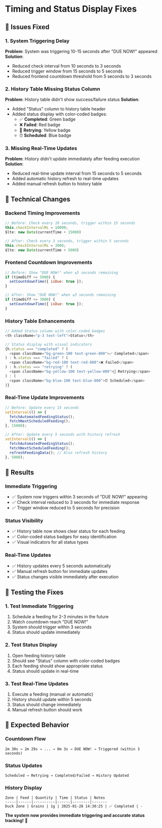 # Timing and Status Display Fixes

## 🎯 **Issues Fixed**

### **1. System Triggering Delay**
**Problem**: System was triggering 10-15 seconds after "DUE NOW!" appeared
**Solution**: 
- Reduced check interval from 10 seconds to 3 seconds
- Reduced trigger window from 15 seconds to 5 seconds
- Reduced frontend countdown threshold from 5 seconds to 3 seconds

### **2. History Table Missing Status Column**
**Problem**: History table didn't show success/failure status
**Solution**:
- Added "Status" column to history table header
- Added status display with color-coded badges:
  - ✅ **Completed**: Green badge
  - ❌ **Failed**: Red badge  
  - 🔄 **Retrying**: Yellow badge
  - ⏰ **Scheduled**: Blue badge

### **3. Missing Real-Time Updates**
**Problem**: History didn't update immediately after feeding execution
**Solution**:
- Reduced real-time update interval from 15 seconds to 5 seconds
- Added automatic history refresh to real-time updates
- Added manual refresh button to history table

## 🚀 **Technical Changes**

### **Backend Timing Improvements**
```javascript
// Before: Check every 10 seconds, trigger within 15 seconds
this.checkIntervalMs = 10000;
$lte: new Date(currentTime + 15000)

// After: Check every 3 seconds, trigger within 5 seconds  
this.checkIntervalMs = 3000;
$lte: new Date(currentTime + 5000)
```

### **Frontend Countdown Improvements**
```javascript
// Before: Show "DUE NOW!" when ≤5 seconds remaining
if (timeDiff <= 5000) {
  setCountdownTime({ isDue: true });
}

// After: Show "DUE NOW!" when ≤3 seconds remaining
if (timeDiff <= 3000) {
  setCountdownTime({ isDue: true });
}
```

### **History Table Enhancements**
```javascript
// Added Status column with color-coded badges
<th className="p-3 text-left">Status</th>

// Status display with visual indicators
{h.status === "completed" ? (
  <span className="bg-green-100 text-green-800">✅ Completed</span>
) : h.status === "failed" ? (
  <span className="bg-red-100 text-red-800">❌ Failed</span>
) : h.status === "retrying" ? (
  <span className="bg-yellow-100 text-yellow-800">🔄 Retrying</span>
) : (
  <span className="bg-blue-100 text-blue-800">⏰ Scheduled</span>
)}
```

### **Real-Time Update Improvements**
```javascript
// Before: Update every 15 seconds
setInterval(() => {
  fetchAutomatedFeedingStatus();
  fetchNextScheduledFeeding();
}, 15000);

// After: Update every 5 seconds with history refresh
setInterval(() => {
  fetchAutomatedFeedingStatus();
  fetchNextScheduledFeeding();
  refreshFeedingData(); // Also refresh history
}, 5000);
```

## 🎯 **Results**

### **Immediate Triggering**
- ✅ System now triggers within 3 seconds of "DUE NOW!" appearing
- ✅ Check interval reduced to 3 seconds for immediate response
- ✅ Trigger window reduced to 5 seconds for precision

### **Status Visibility**
- ✅ History table now shows clear status for each feeding
- ✅ Color-coded status badges for easy identification
- ✅ Visual indicators for all status types

### **Real-Time Updates**
- ✅ History updates every 5 seconds automatically
- ✅ Manual refresh button for immediate updates
- ✅ Status changes visible immediately after execution

## 🧪 **Testing the Fixes**

### **1. Test Immediate Triggering**
1. Schedule a feeding for 2-3 minutes in the future
2. Watch countdown reach "DUE NOW!"
3. System should trigger within 3 seconds
4. Status should update immediately

### **2. Test Status Display**
1. Open feeding history table
2. Should see "Status" column with color-coded badges
3. Each feeding should show appropriate status
4. Status should update in real-time

### **3. Test Real-Time Updates**
1. Execute a feeding (manual or automatic)
2. History should update within 5 seconds
3. Status should change immediately
4. Manual refresh button should work

## 🎉 **Expected Behavior**

### **Countdown Flow**
```
2m 30s → 2m 29s → ... → 0m 3s → DUE NOW! → Triggered (within 3 seconds)
```

### **Status Updates**
```
Scheduled → Retrying → Completed/Failed → History Updated
```

### **History Display**
```
Zone | Feed | Quantity | Time | Status | Notes
-----|------|----------|------|--------|-------
Duck Zone | Grains | 1g | 2025-01-28 14:30:25 | ✅ Completed | -
```

**The system now provides immediate triggering and accurate status tracking!** 🎯
